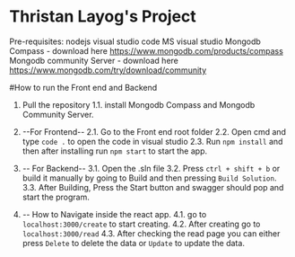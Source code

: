 # Thristan Layog's Project

Pre-requisites:
nodejs
visual studio code
MS visual studio
Mongodb Compass  - download here https://www.mongodb.com/products/compass
Mongodb community Server - download here https://www.mongodb.com/try/download/community 


#How to run the Front end and Backend

1. Pull the repository
 1.1. install Mongodb Compass and Mongodb Community Server.
2. --For Frontend--
 2.1. Go to the Front end root folder
 2.2. Open cmd and type `code .` to open the code in visual studio
 2.3. Run `npm install` and then after installing run `npm start` to start the app.

3. -- For Backend--
 3.1. Open the .sln file 
 3.2. Press `ctrl + shift + b` or build it manually by going to Build and then pressing `Build Solution`.
 3.3. After Building, Press the Start button and swagger should pop and start the program.

4. -- How to Navigate inside the react app.
 4.1. go to `localhost:3000/create` to start creating.
 4.2. After creating go to `localhost:3000/read`
 4.3. After checking the read page you can either press `Delete` to delete the data or `Update` to update the data.